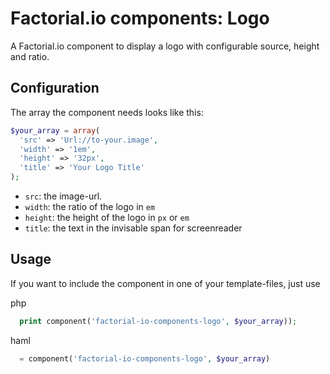 # Factorial.io components: Logo

A Factorial.io component to display a logo with configurable source, height and ratio.

## Configuration

The array the component needs looks like this:
```php
$your_array = array(
  'src' => 'Url://to-your.image',
  'width' => '1em',
  'height' => '32px',
  'title' => 'Your Logo Title'
);
```
* `src`: the image-url.
* `width`: the ratio of the logo in `em`
* `height`: the height of the logo in `px` or `em`
* `title`: the text in the invisable span for screenreader

## Usage

If you want to include the component in one of your template-files, just use

php
```php
  print component('factorial-io-components-logo', $your_array));
```
haml
```php
  = component('factorial-io-components-logo', $your_array)
```
 

